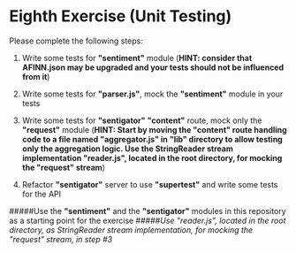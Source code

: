 Eighth Exercise (Unit Testing)
=================================================

Please complete the following steps:

1. Write some tests for **"sentiment"** module (**HINT: consider that AFINN.json may be upgraded and your tests should not be influenced from it**)

2. Write some tests for **"parser.js"**, mock the **"sentiment"** module in your tests

3. Write some tests for **"sentigator"** **"content"** route, mock only the **"request"** module (**HINT: Start by moving the "content" route handling code to a file named "aggregator.js" in "lib" directory to allow testing only the aggregation logic. Use the StringReader stream implementation "reader.js", located in the root directory, for mocking the "request" stream**)

4. Refactor **"sentigator"** server to use **"supertest"** and write some tests for the API

#####Use the **"sentiment"** and the **"sentigator"** modules in this repository as a starting point for the exercise
#####*Use "reader.js", located in the root directory, as StringReader stream implementation, for mocking the "request" stream, in step #3*